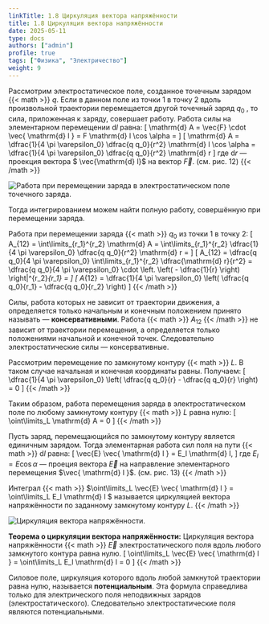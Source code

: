 ```yaml
---
linkTitle: 1.8 Циркуляция вектора напряжённости
title: 1.8 Циркуляция вектора напряжённости
date: 2025-05-11
type: docs
authors: ["admin"]
profile: true
tags: ["Физика", "Электричество"]
weight: 9
---
```


Рассмотрим электростатическое поле, созданное точечным зарядом {{< math >}} $q$. Если в данном поле из точки 1 в точку 2 вдоль произвольной траектории перемещается другой точечный заряд $q_0$ , то сила, приложенная к заряду, совершает работу. Работа силы на элементарном перемещении $\mathrm{d} l$ равна: \[ \mathrm{d} A = \vec{F} \cdot \vec{ \mathrm{d} l } = F \mathrm{d} l \cos \alpha = \] \[ \mathrm{d} A = \dfrac{1}{4 \pi \varepsilon_0} \dfrac{q q_0}{r^2} \mathrm{d} l \cos \alpha = \dfrac{1}{4 \pi \varepsilon_0} \dfrac{q q_0}{r^2} \mathrm{d} r \] где $\mathrm{d} r$ — проекция вектора $ \vec{\mathrm{d} l}$ на вектор $\vec{F}$. (см. рис. 12) {{< /math >}}

![Работа при перемещении заряда в электростатическом поле точечного заряда.](/uploads/img25may/work-in-moving-the-charge.webp  "Рисунок 12 − Работа при перемещении заряда в электростатическом поле точечного заряда.")

Тогда интегрированием можем найти полную работу, совершённую при перемещении заряда.

Работа при перемещении заряда {{< math >}} $q_0$ из точки 1 в точку 2: \[ A_{12} = \int\limits_{r_1}^{r_2} \mathrm{d} A = \int\limits_{r_1}^{r_2} \dfrac{1}{4 \pi \varepsilon_0} \dfrac{q q_0}{r^2} \mathrm{d} r = \] \[ A_{12} = \dfrac{q q_0}{4 \pi \varepsilon_0} \int\limits_{r_1}^{r_2} \dfrac{\mathrm{d} r}{r^2} = \dfrac{q q_0}{4 \pi \varepsilon_0} \cdot \left. \left( - \dfrac{1}{r} \right) \right|^{r_2}_{r_1} = \] \[ A_{12} = \dfrac{1}{4 \pi \varepsilon_0} \left(  \dfrac{q q_0}{r_1} - \dfrac{q q_0}{r_2} \right) \] {{< /math >}}

Силы, работа которых не зависит от траектории движения, а определяется только начальным и конечным положением принято называть — **консервативными**. Работа {{< math >}} $A_{12}$ {{< /math >}} не зависит от траектории перемещения, а определяется только положениями начальной и конечной точек. Следовательно электростатические силы — консервативные.

Рассмотрим перемещение по замкнутому контуру {{< math >}} $L$. В таком случае начальная и конечная координаты равны. Получаем:  \[ \dfrac{1}{4 \pi \varepsilon_0} \left(  \dfrac{q q_0}{r} - \dfrac{q q_0}{r} \right) = 0 \] {{< /math >}}

Таким образом, работа перемещения заряда в электростатическом поле по любому замкнутому контуру {{< math >}} $L$ равна нулю: \[ \oint\limits_L \mathrm{d} A = 0 \] {{< /math >}}

Пусть заряд, перемещающийся по замкнутому контуру является единичным зарядом. Тогда элементарная работа сил поля на пути {{< math >}} $\mathrm{d} l$ равна: \[ \vec{E} \vec{ \mathrm{d} l } = E_l \mathrm{d} l, \] где $E_l = E \cos \alpha$ — проеция вектора $\vec{E}$ на направление элементарного перемещения $\vec{ \mathrm{d} l }$. (см. рис. 13) {{< /math >}}

Интеграл {{< math >}} $\oint\limits_L \vec{E} \vec{ \mathrm{d} l } = \oint\limits_L E_l \mathrm{d} l $ называется циркуляцией вектора напряжённости по заданному замкнутому контуру $L$. {{< /math >}}

![Циркуляция вектора напряжённости.](/uploads/img25may/voltage-vector-circulation.webp  "Рисунок 13 − Циркуляция вектора напряжённости.")

**Теорема о циркуляции вектора напряжённости:** Циркуляция вектора напряжённости {{< math >}} $\vec{E}$ электростатического поля вдоль любого замкнутого контура равна нулю. \[ \oint\limits_L \vec{E} \vec{ \mathrm{d} l } = \oint\limits_L E_l \mathrm{d} l = 0 \] {{< /math >}}

Силовое поле, циркуляция которого вдоль любой замкнутой траектории равна нулю, называется **потенциальным**. Эта формула справедлива только для электрического поля неподвижных зарядов (электростатического). Следовательно электростатические поля являются потенциальными.